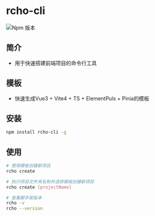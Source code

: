 # rcho-cli
![Npm 版本](https://img.shields.io/badge/rcho-cli_v0.0.1-orange)

## 简介
- 用于快速搭建前端项目的命令行工具

## 模板
- 快速生成Vue3 + Vite4 + TS + ElementPuls + Pinia的模板


## 安装

```bash
npm install rcho-cli -g
```

## 使用

```bash
# 使用模板创建新项目
rcho create

# 执行项目文件夹名称并选择模板创建新项目
rcho create [projectName]

# 查看脚手架版本
rcho -v
rcho --version
```